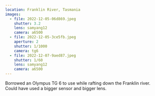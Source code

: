 ```yaml
---
location: Franklin River, Tasmania
images:
  - file: 2022-12-05-06d869.jpeg
    shutter: 3.2
    lens: samyang12
    camera: a6500
  - file: 2022-12-05-3ce5fb.jpeg
    aperture: 2
    shutter: 1/1000
    camera: tg6
  - file: 2022-12-07-9aed87.jpeg
    shutter: 1/60
    lens: samyang12
    camera: a6500
---
```


Borrowed an Olympus TG 6 to use while rafting down the Franklin river. Could have used a bigger sensor and bigger lens.
